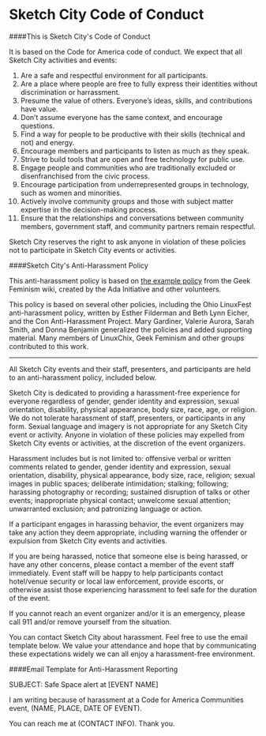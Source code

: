 Sketch City Code of Conduct
=============

####This is Sketch City's Code of Conduct

It is based on the Code for America code of conduct. We expect that all Sketch City activities and events:

1. Are a safe and respectful environment for all participants.
2. Are a place where people are free to fully express their identities without discrimination or harrassment.
3. Presume the value of others. Everyone’s ideas, skills, and contributions have value.
4. Don’t assume everyone has the same context, and encourage questions.
5. Find a way for people to be productive with their skills (technical and not) and energy.
6. Encourage members and participants to listen as much as they speak.
7. Strive to build tools that are open and free technology for public use.
8. Engage people and communities who are traditionally excluded or disenfranchised from the civic process.
9. Encourage participation from underrepresented groups in technology, such as women and minorities.
10. Actively involve community groups and those with subject matter expertise in the decision-making process.
11. Ensure that the relationships and conversations between community members, government staff, and community partners remain respectful.

Sketch City reserves the right to ask anyone in violation of these policies not to participate in Sketch City events or  activities.

####Sketch City's Anti-Harassment Policy

This anti-harassment policy is based on <a href="http://geekfeminism.wikia.com/wiki/Conference_anti-harassment/Policy">the example policy</a> from the Geek Feminism wiki, created by the Ada Initiative and other volunteers.

This policy is based on several other policies, including the Ohio LinuxFest anti-harassment policy, written by Esther Filderman and Beth Lynn Eicher, and the Con Anti-Harassment Project. Mary Gardiner, Valerie Aurora, Sarah Smith, and Donna Benjamin generalized the policies and added supporting material. Many members of LinuxChix, Geek Feminism and other groups contributed to this work.

* * * 

All Sketch City events and their staff, presenters, and participants are held to an anti-harassment policy, included below.

Sketch City is dedicated to providing a harassment-free experience for everyone regardless of gender, gender identity and expression, sexual orientation, disability, physical appearance, body size, race, age, or religion. We do not tolerate harassment of staff, presenters, or participants in any form. Sexual language and imagery is not appropriate for any Sketch City event or activity. Anyone in violation of these policies may expelled from Sketch City events or activities, at the discretion of the event organizers.

Harassment includes but is not limited to: offensive verbal or written comments related to gender, gender identity and expression, sexual orientation, disability, physical appearance, body size, race, religion; sexual images in public spaces; deliberate intimidation; stalking; following; harassing photography or recording; sustained disruption of talks or other events; inappropriate physical contact; unwelcome sexual attention; unwarranted exclusion; and patronizing language or action.

If a participant engages in harassing behavior, the event organizers may take any action they deem appropriate, including warning the offender or expulsion from Sketch City events and activities. 

If you are being harassed, notice that someone else is being harassed, or have any other concerns, please contact a member of the event staff immediately. Event staff will be happy to help participants contact hotel/venue security or local law enforcement, provide escorts, or otherwise assist those experiencing harassment to feel safe for the duration of the event.

If you cannot reach an event organizer and/or it is an emergency, please call 911 and/or remove yourself from the situation. 

You can contact Sketch City about harassment. Feel free to use the email template below. We value your attendance and hope that by communicating these expectations widely we can all enjoy a harassment-free environment.

####Email Template for Anti-Harassment Reporting

SUBJECT: Safe Space alert at [EVENT NAME]

I am writing because of harassment at a Code for America Communities event, (NAME, PLACE, DATE OF EVENT). 

You can reach me at (CONTACT INFO). Thank you.

